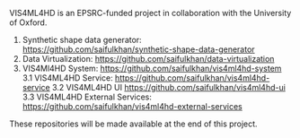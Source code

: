 VIS4ML4HD is an EPSRC-funded project in collaboration with the University of Oxford. 

1. Synthetic shape data generator: https://github.com/saifulkhan/synthetic-shape-data-generator
2. Data Virtualization: https://github.com/saifulkhan/data-virtualization
3. VIS4Ml4HD System: https://github.com/saifulkhan/vis4ml4hd-system
   3.1 VIS4ML4HD Service: https://github.com/saifulkhan/vis4ml4hd-service
   3.2 VIS4ML4HD UI https://github.com/saifulkhan/vis4ml4hd-ui
   3.3 VIS4ML4HD External Services: https://github.com/saifulkhan/vis4ml4hd-external-services

These repositories will be made available at the end of this project. 
